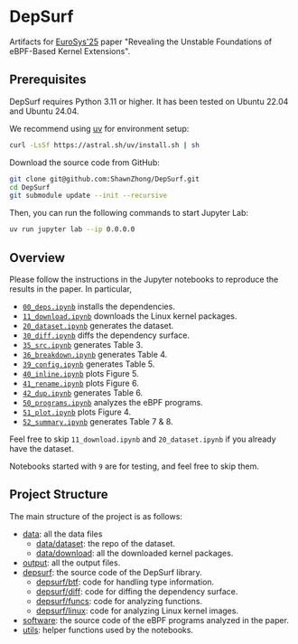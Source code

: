 DepSurf
===


Artifacts for [EuroSys'25](https://2025.eurosys.org/) paper "Revealing the Unstable Foundations of eBPF-Based Kernel Extensions".

## Prerequisites

DepSurf requires Python 3.11 or higher. It has been tested on Ubuntu 22.04 and Ubuntu 24.04.

We recommend using [uv](https://astral.sh/uv/) for environment setup: 

```sh
curl -LsSf https://astral.sh/uv/install.sh | sh
```

Download the source code from GitHub:

```sh
git clone git@github.com:ShawnZhong/DepSurf.git
cd DepSurf
git submodule update --init --recursive
```

Then, you can run the following commands to start Jupyter Lab:

```sh
uv run jupyter lab --ip 0.0.0.0
```

## Overview

Please follow the instructions in the Jupyter notebooks to reproduce the results in the paper. In particular,

- [`00_deps.ipynb`](./00_deps.ipynb) installs the dependencies.
- [`11_download.ipynb`](./11_download.ipynb) downloads the Linux kernel packages. 
- [`20_dataset.ipynb`](./20_dataset.ipynb) generates the dataset. 
- [`30_diff.ipynb`](./30_diff.ipynb) diffs the dependency surface.
- [`35_src.ipynb`](./35_src.ipynb) generates Table 3. 
- [`36_breakdown.ipynb`](./36_breakdown.ipynb) generates Table 4.
- [`39_config.ipynb`](./39_config.ipynb) generates Table 5.
- [`40_inline.ipynb`](./40_inline.ipynb) plots Figure 5.
- [`41_rename.ipynb`](./41_rename.ipynb) plots Figure 6.
- [`42_dup.ipynb`](./42_dup.ipynb) generates Table 6.
- [`50_programs.ipynb`](./50_programs.ipynb) analyzes the eBPF programs.
- [`51_plot.ipynb`](./51_plot.ipynb) plots Figure 4.
- [`52_summary.ipynb`](./52_summary.ipynb) generates Table 7 & 8.

Feel free to skip `11_download.ipynb` and `20_dataset.ipynb` if you already have the dataset.

Notebooks started with `9` are for testing, and feel free to skip them.

## Project Structure

The main structure of the project is as follows:

- [data](./data): all the data files
    - [data/dataset](./data/dataset): the repo of the dataset.
    - [data/download](./data/download): all the downloaded kernel packages.
- [output](./output): all the output files.
- [depsurf](./depsurf): the source code of the DepSurf library.
    - [depsurf/btf](./depsurf/btf): code for handling type information.
    - [depsurf/diff](./depsurf/diff): code for diffing the dependency surface.
    - [depsurf/funcs](./depsurf/funcs): code for analyzing functions.
    - [depsurf/linux](./depsurf/linux): code for analyzing Linux kernel images.
- [software](./software): the source code of the eBPF programs analyzed in the paper.
- [utils](./utils): helper functions used by the notebooks.
